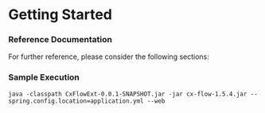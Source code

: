 # Getting Started

### Reference Documentation
For further reference, please consider the following sections:

### Sample Execution

```shell script
java -classpath CxFlowExt-0.0.1-SNAPSHOT.jar -jar cx-flow-1.5.4.jar --spring.config.location=application.yml --web
```
